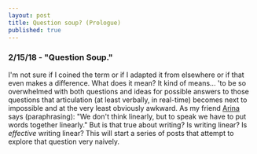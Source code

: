 ```yaml
---
layout: post
title: Question soup? (Prologue)
published: true
---
```

### 2/15/18  - "Question Soup."
I'm not sure if I coined the term or if I adapted it from elsewhere or if that even makes a difference. What does it mean? It kind of means... 'to be so overwhelmed with both questions and ideas for possible answers to those questions that articulation (at least verbally, in real-time) becomes next to impossible and at the very least obviously awkward. As my friend [Arina](www.arigu.me/) says (paraphrasing): "We don't think linearly, but to speak we have to put words together linearly." But is that true about writing? Is writing linear? Is _effective_ writing linear? This will start a series of posts that attempt to explore that question very naively.  
